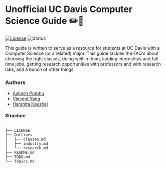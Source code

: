 # Unofficial UC Davis Computer Science Guide :pencil2::blue_book:

[![License](https://img.shields.io/badge/License-Apache%202.0-blue.svg)](https://opensource.org/licenses/Apache-2.0)
![Status](https://img.shields.io/badge/Status-Under%20Development-orange.svg)

This guide is written to serve as a resource for students at UC Davis with a
Computer Science (or a related) major. This guide tackles the FAQ's about
choosing the right classes, doing well in them, landing internships and full
time jobs, getting research opportunities with professors and with research
labs, and a bunch of other things.

### Authors

* [Aakash Prabhu](http://aakprabhu.com)
* [Vincent Yang](https://vincentyang.me/)
* [Harshita Kaushal](https://harshita-kaushal.github.io)


#### Structure

```
.
├── LICENSE
├── Outlines
│   ├── classes.md
│   ├── industry.md
│   └── research.md
├── README.md
├── TODO.md
└── Topics.md
```
